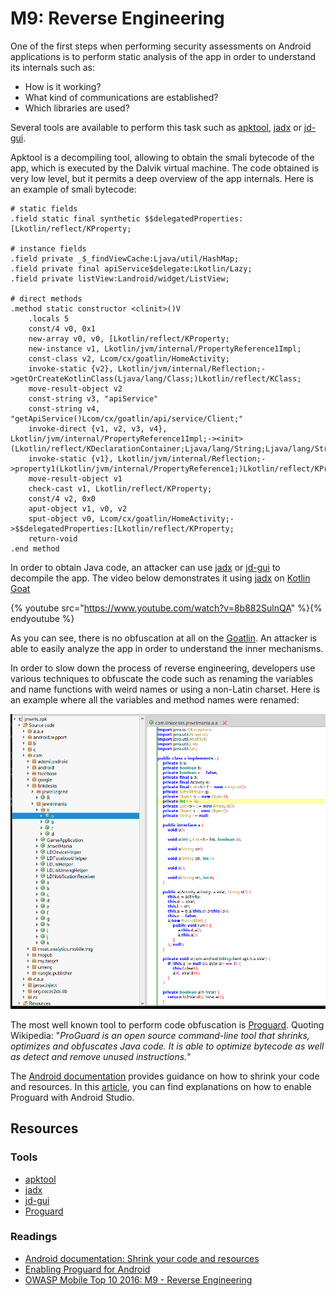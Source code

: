 M9: Reverse Engineering
=======================

One of the first steps when performing security assessments on Android
applications is to perform static analysis of the app in order to understand its
internals such as:

* How is it working?
* What kind of communications are established?
* Which libraries are used?

Several tools are available to perform this task such as [apktool][1], [jadx][2]
or [jd-gui][3].

Apktool is a decompiling tool, allowing to obtain the smali bytecode of the app,
which is executed by the Dalvik virtual machine. The code obtained is very low
level, but it permits a deep overview of the app internals. Here is an
example of smali bytecode:

```
# static fields
.field static final synthetic $$delegatedProperties:[Lkotlin/reflect/KProperty;

# instance fields
.field private _$_findViewCache:Ljava/util/HashMap;
.field private final apiService$delegate:Lkotlin/Lazy;
.field private listView:Landroid/widget/ListView;

# direct methods
.method static constructor <clinit>()V
    .locals 5
    const/4 v0, 0x1
    new-array v0, v0, [Lkotlin/reflect/KProperty;
    new-instance v1, Lkotlin/jvm/internal/PropertyReference1Impl;
    const-class v2, Lcom/cx/goatlin/HomeActivity;
    invoke-static {v2}, Lkotlin/jvm/internal/Reflection;->getOrCreateKotlinClass(Ljava/lang/Class;)Lkotlin/reflect/KClass;
    move-result-object v2
    const-string v3, "apiService"
    const-string v4, "getApiService()Lcom/cx/goatlin/api/service/Client;"
    invoke-direct {v1, v2, v3, v4}, Lkotlin/jvm/internal/PropertyReference1Impl;-><init>(Lkotlin/reflect/KDeclarationContainer;Ljava/lang/String;Ljava/lang/String;)V
    invoke-static {v1}, Lkotlin/jvm/internal/Reflection;->property1(Lkotlin/jvm/internal/PropertyReference1;)Lkotlin/reflect/KProperty1;
    move-result-object v1
    check-cast v1, Lkotlin/reflect/KProperty;
    const/4 v2, 0x0
    aput-object v1, v0, v2
    sput-object v0, Lcom/cx/goatlin/HomeActivity;->$$delegatedProperties:[Lkotlin/reflect/KProperty;
    return-void
.end method
```

In order to obtain Java code, an attacker can use [jadx][2] or [jd-gui][3] to
decompile the app. The video below demonstrates it using [jadx][2] on [Kotlin
Goat][0]

{% youtube src="https://www.youtube.com/watch?v=8b882SulnQA" %}{% endyoutube %}

As you can see, there is no obfuscation at all on the [Goatlin][0]. An attacker
is able to easily analyze the app in order to understand the inner mechanisms.

In order to slow down the process of reverse engineering, developers use various
techniques to obfuscate the code such as renaming the variables and name
functions with weird names or using a non-Latin charset. Here is an example
where all the variables and method names were renamed:

![Android app using obfuscation technique][jadx-obfuscation]

The most well known tool to perform code obfuscation is [Proguard][4].
Quoting Wikipedia: "_ProGuard is an open source command-line tool that shrinks,
optimizes and obfuscates Java code. It is able to optimize bytecode as well as
detect and remove unused instructions._"

The [Android documentation][6] provides guidance on how to shrink your code and
resources. In this [article][7], you can find explanations on how to enable
Proguard with Android Studio.

## Resources

### Tools

* [apktool][1]
* [jadx][2]
* [jd-gui][3]
* [Proguard][4]

### Readings

* [Android documentation: Shrink your code and resources][6]
* [Enabling Proguard for Android][7]
* [OWASP Mobile Top 10 2016: M9 - Reverse Engineering][5]

[0]: https://github.com/Checkmarx/Goatlin
[1]: https://github.com/skylot/jadx
[2]: http://jd.benow.ca/
[3]: https://ibotpeaches.github.io/Apktool/
[4]: https://www.guardsquare.com/en/products/proguard
[5]: https://www.owasp.org/index.php/Mobile_Top_10_2016-M9-Reverse_Engineering
[6]: https://developer.android.com/studio/build/shrink-code
[7]: https://medium.com/@maheshwar.ligade/enabling-proguard-for-android-98e2b19e90a4
[jadx-obfuscation]: assets/jadx-obfuscation.png
